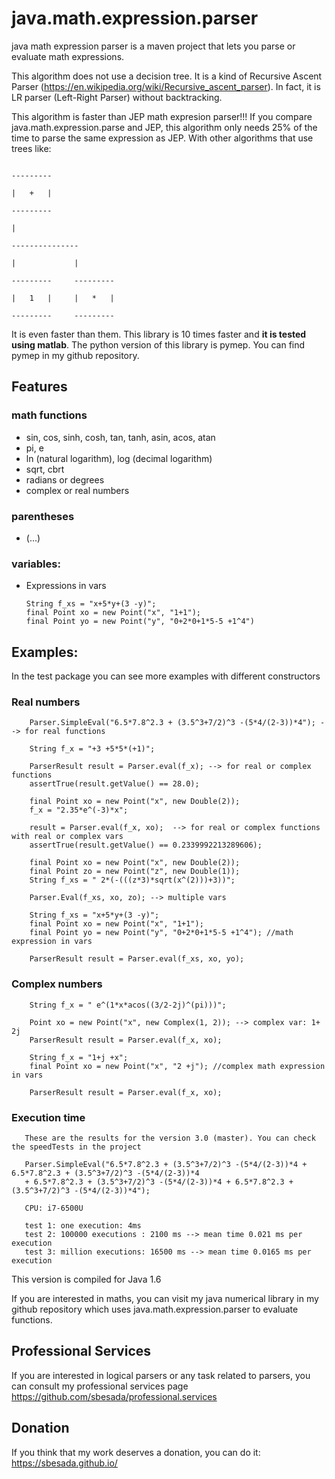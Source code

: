 # java.math.expression.parser
java math expression parser is a maven project that lets you parse or evaluate math expressions.

This algorithm does not use a decision tree. It is a kind of Recursive Ascent Parser (https://en.wikipedia.org/wiki/Recursive_ascent_parser). In fact, it is LR parser (Left-Right Parser) without backtracking.

This algorithm is faster than JEP math expresion parser!!! If you compare java.math.expression.parse and JEP, this algorithm only needs 25% of the time to parse the same expression as JEP. With other algorithms that use trees like:

                                                                                       ---------
                                                                                       |   +   |
                                                                                       ---------
                                                                                           |
                                                                                    ---------------
                                                                                    |             |
                                                                                ---------     ---------
                                                                                |   1   |     |   *   |
                                                                                ---------     ---------
                                                                                
 It is even faster than them. This library is 10 times faster and **it is tested using matlab**. The python version of this library is pymep. You can find pymep in my github repository.
 
## Features

### math functions

- sin, cos, sinh, cosh, tan, tanh, asin, acos, atan
- pi, e
- ln (natural logarithm), log (decimal logarithm)
- sqrt, cbrt
- radians or degrees
- complex or real numbers

### parentheses 

 - (...)
 
 ### variables: 
 
 - Expressions in vars
 
       String f_xs = "x+5*y+(3 -y)";
       final Point xo = new Point("x", "1+1");
       final Point yo = new Point("y", "0+2*0+1*5-5 +1^4")
 
                                    
## Examples:
 
 In the test package you can see more examples with different constructors 

### Real numbers

        Parser.SimpleEval("6.5*7.8^2.3 + (3.5^3+7/2)^3 -(5*4/(2-3))*4"); --> for real functions

        String f_x = "+3 +5*5*(+1)";

        ParserResult result = Parser.eval(f_x); --> for real or complex functions
        assertTrue(result.getValue() == 28.0);

        final Point xo = new Point("x", new Double(2));
        f_x = "2.35*e^(-3)*x";

        result = Parser.eval(f_x, xo);  --> for real or complex functions with real or complex vars
        assertTrue(result.getValue() == 0.2339992213289606);

        final Point xo = new Point("x", new Double(2));
        final Point zo = new Point("z", new Double(1));
        String f_xs = " 2*(-(((z*3)*sqrt(x^(2)))+3))";        
        
        Parser.Eval(f_xs, xo, zo); --> multiple vars
        
        String f_xs = "x+5*y+(3 -y)";
        final Point xo = new Point("x", "1+1");
        final Point yo = new Point("y", "0+2*0+1*5-5 +1^4"); //math expression in vars

        ParserResult result = Parser.eval(f_xs, xo, yo);
		
       
      
### Complex numbers
        
	    String f_x = " e^(1*x*acos((3/2-2j)^(pi)))";
        
        Point xo = new Point("x", new Complex(1, 2)); --> complex var: 1+ 2j
        ParserResult result = Parser.eval(f_x, xo);
        
        String f_x = "1+j +x";
        final Point xo = new Point("x", "2 +j"); //complex math expression in vars

        ParserResult result = Parser.eval(f_x, xo);
     
### Execution time
 
       These are the results for the version 3.0 (master). You can check the speedTests in the project
  
	   Parser.SimpleEval("6.5*7.8^2.3 + (3.5^3+7/2)^3 -(5*4/(2-3))*4 + 6.5*7.8^2.3 + (3.5^3+7/2)^3 -(5*4/(2-3))*4
	   + 6.5*7.8^2.3 + (3.5^3+7/2)^3 -(5*4/(2-3))*4 + 6.5*7.8^2.3 + (3.5^3+7/2)^3 -(5*4/(2-3))*4");

       CPU: i7-6500U
       
       test 1: one execution: 4ms
       test 2: 100000 executions : 2100 ms --> mean time 0.021 ms per execution 
       test 3: million executions: 16500 ms --> mean time 0.0165 ms per execution


This version is compiled for Java 1.6

If you are interested in maths, you can visit my java numerical library in my github repository which uses java.math.expression.parser to evaluate functions.

## Professional Services
If you are interested in logical parsers or any task related to parsers, you can consult my professional services page https://github.com/sbesada/professional.services        

## Donation
If you think that my work deserves a donation, you can do it: https://sbesada.github.io/
